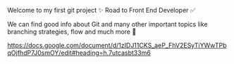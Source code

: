 Welcome to my first git project ✨ Road to Front End Developer ✅

We can find good info about Git and many other important topics like branching strategies, flow and much more 💭

https://docs.google.com/document/d/1zIDJ11CKS_aeP_FhV2ESyTiYWwTPbqOjfhdP7J0smOY/edit#heading=h.7utcasbt33m6

